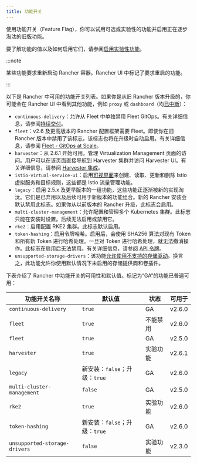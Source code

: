 ```yaml
---
title: 功能开关
---
```


使用功能开关（Feature Flag），你可以试用可选或实验性的功能并启用正在逐步淘汰的旧版功能。

要了解功能的值以及如何启用它们，请参阅[启用实验性功能](../../../how-to-guides/advanced-user-guides/enable-experimental-features/enable-experimental-features.md)。

:::note

某些功能要求重新启动 Rancher 容器。Rancher UI 中标记了要求重启的功能。

:::

以下是 Rancher 中可用的功能开关列表。如果你是从旧 Rancher 版本升级的，你可能会在 Rancher UI 中看到其他功能，例如 `proxy` 或 `dashboard`（均[已中断](/versioned_docs/version-2.5/reference-guides/installation-references/feature-flags.md)）：

- `continuous-delivery`：允许从 Fleet 中单独禁用 Fleet GitOps。有关详细信息，请参阅[持续交付](../../../how-to-guides/advanced-user-guides/enable-experimental-features/continuous-delivery.md)。
- `fleet`：v2.6 及更高版本的 Rancher 配置框架需要 Fleet。即使你在旧 Rancher 版本中禁用了该标志，该标志也将在升级时自动启用。有关详细信息，请参阅 [Fleet - GitOps at Scale](../../../how-to-guides/new-user-guides/deploy-apps-across-clusters/fleet.md)。
- `harvester`：从 2.6.1 开始可用。管理 Virtualization Management 页面的访问。用户可以在该页面直接导航到 Harvester 集群并访问 Harvester UI。有关详细信息，请参阅 [Harvester 集成](../../../integrations-in-rancher/harvester.md)。
- `istio-virtual-service-ui`：启用[可视界面](../../../how-to-guides/advanced-user-guides/enable-experimental-features/istio-traffic-management-features.md)来创建、读取、更新和删除 Istio 虚拟服务和目标规则，这些都是 Istio 流量管理功能。
- `legacy`：启用 2.5.x 及更早版本的一组功能，这些功能正逐渐被新的实现淘汰。它们是已弃用以及后续可用于新版本的功能组合。新的 Rancher 安装会默认禁用此标志。如果你从以前版本的 Rancher 升级，此标志会启用。
- `multi-cluster-management`：允许配置和管理多个 Kubernetes 集群。此标志只能在安装时设置。后续无法启用或禁用它。
- `rke2`：启用配置 RKE2 集群。此标志默认启用。
- `token-hashing`：启用令牌哈希。启用后，会使用 SHA256 算法对现有 Token 和所有新 Token 进行哈希处理。一旦对 Token 进行哈希处理，就无法撤消操作。此标志在启用后无法禁用。有关详细信息，请参阅 [API 令牌](../../../reference-guides/about-the-api/api-tokens.md#令牌哈希)。
- `unsupported-storage-drivers`：该功能[允许使用不支持的存储驱动](../../../how-to-guides/advanced-user-guides/enable-experimental-features/unsupported-storage-drivers.md)。换言之，此功能允许你使用默认情况下未启用的存储提供商和卷插件。

下表介绍了 Rancher 中功能开关的可用性和默认值。标记为“GA”的功能已普遍可用：

| 功能开关名称 | 默认值 | 状态 | 可用于 |
| ----------------------------- | ------------- | ------------ | --------------- |
| `continuous-delivery` | `true` | GA | v2.6.0 |
| `fleet` | `true` | 不能禁用 | v2.6.0 |
| `fleet` | `true` | GA | v2.5.0 |
| `harvester` | `true` | 实验功能 | v2.6.1 |
| `legacy` | 新安装：`false`；升级：`true` | GA | v2.6.0 |
| `multi-cluster-management` | `false` | GA | v2.5.0 |
| `rke2` | `true` | 实验功能 | v2.6.0 |
| `token-hashing` | 新安装：`false`；升级：`true` | GA | v2.6.0 |
| `unsupported-storage-drivers` | `false` | 实验功能 | v2.3.0 |
